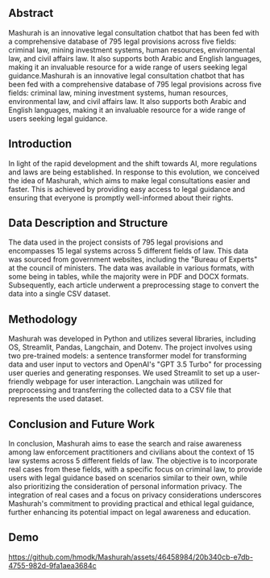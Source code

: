 ## Abstract  
Mashurah is an innovative legal consultation chatbot that has been fed with a comprehensive database of 795 legal provisions across five fields: criminal law, mining investment systems, human resources, environmental law, and civil affairs law. It also supports both Arabic and English languages, making it an invaluable resource for a wide range of users seeking legal guidance.Mashurah is an innovative legal consultation chatbot that has been fed with a comprehensive database of 795 legal provisions across five fields: criminal law, mining investment systems, human resources, environmental law, and civil affairs law. It also supports both Arabic and English languages, making it an invaluable resource for a wide range of users seeking legal guidance.

## Introduction 
In light of the rapid development and the shift towards AI, more regulations and laws are being established. In response to this evolution, we conceived the idea of Mashurah, which aims to make legal consultations easier and faster. This is achieved by providing easy access to legal guidance and ensuring that everyone is promptly well-informed about their rights.

## Data Description and Structure
The data used in the project consists of 795 legal provisions and encompasses 15 legal systems across 5 different fields of law. This data was sourced from government websites, including the "Bureau of Experts" at the council of ministers. The data was available in various formats, with some being in tables, while the majority were in PDF and DOCX formats. Subsequently, each article underwent a preprocessing stage to convert the data into a single CSV dataset.

## Methodology
Mashurah was developed in Python and utilizes several libraries, including OS, Streamlit, Pandas, Langchain, and Dotenv. The project involves using two pre-trained models: a sentence transformer model for transforming data and user input to vectors and OpenAI's "GPT 3.5 Turbo" for processing user queries and generating responses. We used Streamlit to set up a user-friendly webpage for user interaction. Langchain was utilized for preprocessing and transferring the collected data to a CSV file that represents the used dataset.

## Conclusion and Future Work
In conclusion, Mashurah aims to ease the search and raise awareness among law enforcement practitioners and civilians about the context of 15 law systems across 5 different fields of law. The objective is to incorporate real cases from these fields, with a specific focus on criminal law, to provide users with legal guidance based on scenarios similar to their own, while also prioritizing the consideration of personal information privacy. The integration of real cases and a focus on privacy considerations underscores Mashurah's commitment to providing practical and ethical legal guidance, further enhancing its potential impact on legal awareness and education.

## Demo


https://github.com/hmodk/Mashurah/assets/46458984/20b340cb-e7db-4755-982d-9fa1aea3684c

